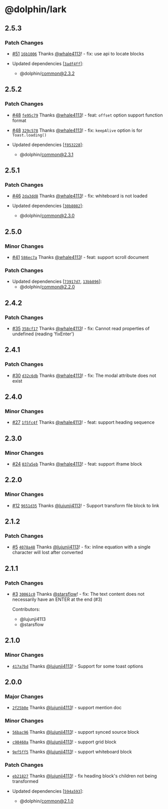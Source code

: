 # @dolphin/lark

## 2.5.3

### Patch Changes

- [#51](https://github.com/whale4113/cloud-document-converter/pull/51) [`16b1006`](https://github.com/whale4113/cloud-document-converter/commit/16b10062b0290b17f1e4069e6797d54dcc25a821) Thanks [@whale4113](https://github.com/whale4113)! - fix: use api to locate blocks

- Updated dependencies [[`3adf4ff`](https://github.com/whale4113/cloud-document-converter/commit/3adf4ff0bfb001f3737b3fa73dc36949b70e8bcf)]:
  - @dolphin/common@2.3.2

## 2.5.2

### Patch Changes

- [#48](https://github.com/whale4113/cloud-document-converter/pull/48) [`fe95c79`](https://github.com/whale4113/cloud-document-converter/commit/fe95c793f2d18a6c66edeca217e367470f7d7e90) Thanks [@whale4113](https://github.com/whale4113)! - feat: `offset` option support function format

- [#48](https://github.com/whale4113/cloud-document-converter/pull/48) [`329c578`](https://github.com/whale4113/cloud-document-converter/commit/329c5782495519e583f417a4e5670253ffa86599) Thanks [@whale4113](https://github.com/whale4113)! - fix: `keepAlive` option is for `Toast.loading()`

- Updated dependencies [[`f053228`](https://github.com/whale4113/cloud-document-converter/commit/f053228ec2e1c55233d67f42da82c90727d8de33)]:
  - @dolphin/common@2.3.1

## 2.5.1

### Patch Changes

- [#46](https://github.com/whale4113/cloud-document-converter/pull/46) [`2da3dd8`](https://github.com/whale4113/cloud-document-converter/commit/2da3dd84db3c48b00ad92fc29348dc617edfc24c) Thanks [@whale4113](https://github.com/whale4113)! - fix: whiteboard is not loaded

- Updated dependencies [[`30b8082`](https://github.com/whale4113/cloud-document-converter/commit/30b8082634d96bbd03b32aa6e6e41371f8c6251b)]:
  - @dolphin/common@2.3.0

## 2.5.0

### Minor Changes

- [#41](https://github.com/whale4113/cloud-document-converter/pull/41) [`586ec7a`](https://github.com/whale4113/cloud-document-converter/commit/586ec7a368e5c21da5b721563602fabb5ee4c494) Thanks [@whale4113](https://github.com/whale4113)! - feat: support scroll document

### Patch Changes

- Updated dependencies [[`73917d7`](https://github.com/whale4113/cloud-document-converter/commit/73917d76bfbebb81729680b232ab5504bde724b2), [`13bb896`](https://github.com/whale4113/cloud-document-converter/commit/13bb896222f0e6fbc1ef27cbf8be87601d6184e9)]:
  - @dolphin/common@2.2.0

## 2.4.2

### Patch Changes

- [#35](https://github.com/whale4113/cloud-document-converter/pull/35) [`358cf17`](https://github.com/whale4113/cloud-document-converter/commit/358cf171d0371b1f0330a28d6d04286746003d40) Thanks [@whale4113](https://github.com/whale4113)! - fix: Cannot read properties of undefined (reading 'fixEnter')

## 2.4.1

### Patch Changes

- [#30](https://github.com/whale4113/cloud-document-converter/pull/30) [`d32c6db`](https://github.com/whale4113/cloud-document-converter/commit/d32c6db3ca15c81416faa03478e69dd5df5bc1f9) Thanks [@whale4113](https://github.com/whale4113)! - fix: The modal attribute does not exist

## 2.4.0

### Minor Changes

- [#27](https://github.com/whale4113/cloud-document-converter/pull/27) [`1f5fc4f`](https://github.com/whale4113/cloud-document-converter/commit/1f5fc4f489db29f53c0381eec9fc3256ac40921a) Thanks [@whale4113](https://github.com/whale4113)! - feat: support heading sequence

## 2.3.0

### Minor Changes

- [#24](https://github.com/whale4113/cloud-document-converter/pull/24) [`037a5eb`](https://github.com/whale4113/cloud-document-converter/commit/037a5eb0042b7309f3040c9e9233e4094470fcf6) Thanks [@whale4113](https://github.com/whale4113)! - feat: support iframe block

## 2.2.0

### Minor Changes

- [#12](https://github.com/lujunji4113/cloud-document-converter/pull/12) [`9651d35`](https://github.com/lujunji4113/cloud-document-converter/commit/9651d350577ae9e9196f3bd63c2452808ef8614c) Thanks [@lujunji4113](https://github.com/lujunji4113)! - Support transform file block to link

## 2.1.2

### Patch Changes

- [#5](https://github.com/lujunji4113/cloud-document-converter/pull/5) [`4078a48`](https://github.com/lujunji4113/cloud-document-converter/commit/4078a48a07b607f9e116c04ac99820b402c4b1c0) Thanks [@lujunji4113](https://github.com/lujunji4113)! - fix: inline equation with a single character will lost after converted

## 2.1.1

### Patch Changes

- [#3](https://github.com/lujunji4113/cloud-document-converter/pull/3) [`30061c0`](https://github.com/lujunji4113/cloud-document-converter/commit/30061c04642d16f44714c8590253fc0b26b91779) Thanks [@starsflow](https://github.com/starsflow)! - fix: The text content does not necessarily have an ENTER at the end (#3)

  Contributors:

  - @lujunji4113
  - @starsflow

## 2.1.0

### Minor Changes

- [`417a7bd`](https://github.com/lujunji4113/cloud-document-converter/commit/417a7bde506723a25e80e2be2168ce891794cfb1) Thanks [@lujunji4113](https://github.com/lujunji4113)! - Support for some toast options

## 2.0.0

### Major Changes

- [`2f25b0e`](https://github.com/lujunji4113/dolphin/commit/2f25b0e45a057432196f7b659018671b35cf585d) Thanks [@lujunji4113](https://github.com/lujunji4113)! - support mention doc

### Minor Changes

- [`56bac96`](https://github.com/lujunji4113/dolphin/commit/56bac963d50212144a76b84c2d75ff24f60413c8) Thanks [@lujunji4113](https://github.com/lujunji4113)! - support synced source block

- [`c98460a`](https://github.com/lujunji4113/dolphin/commit/c98460a01bc1aa5cff5ce22b27710213d2b00a35) Thanks [@lujunji4113](https://github.com/lujunji4113)! - support grid block

- [`9ef5ff5`](https://github.com/lujunji4113/dolphin/commit/9ef5ff5a2714bec43110ca980dc6ee6a6a26f426) Thanks [@lujunji4113](https://github.com/lujunji4113)! - support whiteboard block

### Patch Changes

- [`eb21827`](https://github.com/lujunji4113/dolphin/commit/eb2182751da92acb231551215e119710df5c0b9c) Thanks [@lujunji4113](https://github.com/lujunji4113)! - fix heading block's children not being transformed

- Updated dependencies [[`594a593`](https://github.com/lujunji4113/dolphin/commit/594a5937a68d0cdd57525374d82ba86af924cce3)]:
  - @dolphin/common@2.1.0
